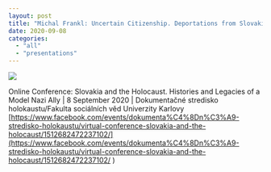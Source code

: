 ```yaml
---
layout: post
title: "Michal Frankl: Uncertain Citizenship. Deportations from Slovakia in November 1938"
date: 2020-09-08
categories: 
  - "all"
  - "presentations"
---
```


![](../../../../assets/images/conference-program-1024x724.png)

Online Conference: Slovakia and the Holocaust. Histories and Legacies of a Model Nazi Ally | 8 September 2020 | Dokumentačné stredisko holokaustu/Fakulta sociálních věd Univerzity Karlovy  
[https://www.facebook.com/events/dokumenta%C4%8Dn%C3%A9-stredisko-holokaustu/virtual-conference-slovakia-and-the-holocaust/1512682472237102/](https://www.facebook.com/events/dokumenta%C4%8Dn%C3%A9-stredisko-holokaustu/virtual-conference-slovakia-and-the-holocaust/1512682472237102/ )

